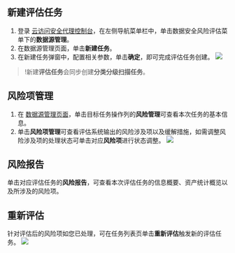 
## 新建评估任务
1. 登录 [云访问安全代理控制台](https://console.cloud.tencent.com/casb)，在左侧导航菜单栏中，单击数据安全风险评估菜单下的**数据源管理**。
2. 在数据源管理页面，单击**新建任务**。
3. 在新建任务弹窗中，配置相关参数，单击**确定**，即可完成评估任务创建。
![](https://qcloudimg.tencent-cloud.cn/raw/58637a6a57da9f99b83cec5d0b7a1478.png)
>!新建**评估任务**会同步创建**分类分级扫描任务**。

## 风险项管理
1. 在 [数据源管理页面]()，单击目标任务操作列的**风险管理**可查看本次任务的基本信息。
2. 单击**风险项管理**可查看评估系统输出的风险涉及项以及缓解措施，如需调整风险涉及项的处理状态可单击对应**风险项**进行状态调整。
![](https://qcloudimg.tencent-cloud.cn/raw/035ee7cb66a5e9e8f6297f333dadc7f8.png)

## 风险报告
单击对应评估任务的**风险报告**，可查看本次评估任务的信息概要、资产统计概览以及所涉及的风险项。

## 重新评估
针对评估后的风险项如您已处理，可在任务列表页单击**重新评估**触发新的评估任务。
![](https://qcloudimg.tencent-cloud.cn/raw/fcbd1b0d5cb88299dfb4139471ae91a1.png)
